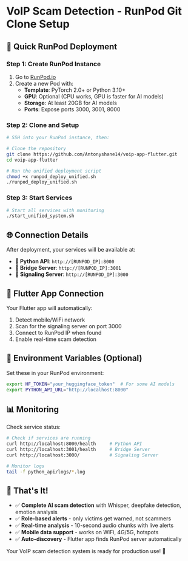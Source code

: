 # VoIP Scam Detection - RunPod Git Clone Setup

## 🎯 Quick RunPod Deployment

### Step 1: Create RunPod Instance
1. Go to [RunPod.io](https://runpod.io)
2. Create a new Pod with:
   - **Template**: PyTorch 2.0+ or Python 3.10+
   - **GPU**: Optional (CPU works, GPU is faster for AI models)
   - **Storage**: At least 20GB for AI models
   - **Ports**: Expose ports 3000, 3001, 8000

### Step 2: Clone and Setup
```bash
# SSH into your RunPod instance, then:

# Clone the repository
git clone https://github.com/Antonyshane14/voip-app-flutter.git
cd voip-app-flutter

# Run the unified deployment script
chmod +x runpod_deploy_unified.sh
./runpod_deploy_unified.sh
```

### Step 3: Start Services
```bash
# Start all services with monitoring
./start_unified_system.sh
```

## 🌐 Connection Details

After deployment, your services will be available at:

- **🐍 Python API**: `http://[RUNPOD_IP]:8000`
- **🌉 Bridge Server**: `http://[RUNPOD_IP]:3001`  
- **📡 Signaling Server**: `http://[RUNPOD_IP]:3000`

## 📱 Flutter App Connection

Your Flutter app will automatically:
1. Detect mobile/WiFi network
2. Scan for the signaling server on port 3000
3. Connect to RunPod IP when found
4. Enable real-time scam detection

## 🔧 Environment Variables (Optional)

Set these in your RunPod environment:
```bash
export HF_TOKEN="your_huggingface_token"  # For some AI models
export PYTHON_API_URL="http://localhost:8000"
```

## 📊 Monitoring

Check service status:
```bash
# Check if services are running
curl http://localhost:8000/health     # Python API
curl http://localhost:3001/health     # Bridge Server
curl http://localhost:3000/           # Signaling Server

# Monitor logs
tail -f python_api/logs/*.log
```

## 🚀 That's It!

- ✅ **Complete AI scam detection** with Whisper, deepfake detection, emotion analysis
- ✅ **Role-based alerts** - only victims get warned, not scammers
- ✅ **Real-time analysis** - 10-second audio chunks with live alerts
- ✅ **Mobile data support** - works on WiFi, 4G/5G, hotspots
- ✅ **Auto-discovery** - Flutter app finds RunPod server automatically

Your VoIP scam detection system is ready for production use! 🎉
